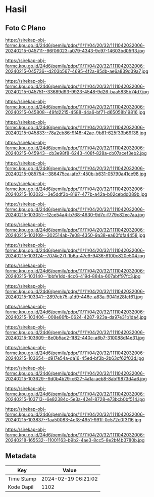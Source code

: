 # Hasil

## Foto C Plano

https://sirekap-obj-formc.kpu.go.id/24d6/pemilu/pdpr/11/11/04/20/32/1111042032006-20240215-045711--96f06023-a079-4343-9c97-14603bd05ff3.jpg

https://sirekap-obj-formc.kpu.go.id/24d6/pemilu/pdpr/11/11/04/20/32/1111042032006-20240215-045736--d203b567-4695-4f2a-85db-ae6a839d39a7.jpg

https://sirekap-obj-formc.kpu.go.id/24d6/pemilu/pdpr/11/11/04/20/32/1111042032006-20240215-045751--33689d93-9923-4548-9d26-baa5835b74d7.jpg

https://sirekap-obj-formc.kpu.go.id/24d6/pemilu/pdpr/11/11/04/20/32/1111042032006-20240215-045808--49fd2215-4588-44a6-bf71-d65058b19816.jpg

https://sirekap-obj-formc.kpu.go.id/24d6/pemilu/pdpr/11/11/04/20/32/1111042032006-20240215-045833--78a2eb86-9f48-42ae-9b81-625f33b69f38.jpg

https://sirekap-obj-formc.kpu.go.id/24d6/pemilu/pdpr/11/11/04/20/32/1111042032006-20240215-045943--cb3e98f8-6243-408f-828a-cb07acef3eb2.jpg

https://sirekap-obj-formc.kpu.go.id/24d6/pemilu/pdpr/11/11/04/20/32/1111042032006-20240215-085754--386475ca-afe7-450b-b631-05790a41ce98.jpg

https://sirekap-obj-formc.kpu.go.id/24d6/pemilu/pdpr/11/11/04/20/32/1111042032006-20240215-103022--3e5ddf3b-8197-477b-a42a-b02cebdd089b.jpg

https://sirekap-obj-formc.kpu.go.id/24d6/pemilu/pdpr/11/11/04/20/32/1111042032006-20240215-103051--12ce54a4-b768-4630-9d7c-f779c82ec7aa.jpg

https://sirekap-obj-formc.kpu.go.id/24d6/pemilu/pdpr/11/11/04/20/32/1111042032006-20240215-103109--302514ab-7e08-4350-9a38-ea60fdfa4458.jpg

https://sirekap-obj-formc.kpu.go.id/24d6/pemilu/pdpr/11/11/04/20/32/1111042032006-20240215-103124--7074c27f-1b6a-47e9-9436-8100c820e504.jpg

https://sirekap-obj-formc.kpu.go.id/24d6/pemilu/pdpr/11/11/04/20/32/1111042032006-20240215-103140--1bbfe1dd-4cc6-419d-884a-607abff97fc3.jpg

https://sirekap-obj-formc.kpu.go.id/24d6/pemilu/pdpr/11/11/04/20/32/1111042032006-20240215-103341--2897cb75-a1d9-446e-a83a-9041d28fcf61.jpg

https://sirekap-obj-formc.kpu.go.id/24d6/pemilu/pdpr/11/11/04/20/32/1111042032006-20240215-103406--008e86fb-0624-4287-923a-da97e31b1da4.jpg

https://sirekap-obj-formc.kpu.go.id/24d6/pemilu/pdpr/11/11/04/20/32/1111042032006-20240215-103609--8e0b5ac2-1f82-440c-a6b7-310088df4e31.jpg

https://sirekap-obj-formc.kpu.go.id/24d6/pemilu/pdpr/11/11/04/20/32/1111042032006-20240215-103654--d917e54a-da16-45ed-bf3b-2b63cf62f03d.jpg

https://sirekap-obj-formc.kpu.go.id/24d6/pemilu/pdpr/11/11/04/20/32/1111042032006-20240215-103629--9d0b4b29-c627-4a1a-aeb8-8abf9873d4a6.jpg

https://sirekap-obj-formc.kpu.go.id/24d6/pemilu/pdpr/11/11/04/20/32/1111042032006-20240215-103713--6e82384c-5e3a-42e1-8728-e73bcb0bf514.jpg

https://sirekap-obj-formc.kpu.go.id/24d6/pemilu/pdpr/11/11/04/20/32/1111042032006-20240215-103837--1aa50083-4ef8-4951-991f-0c572c0f3f16.jpg

https://sirekap-obj-formc.kpu.go.id/24d6/pemilu/pdpr/11/11/04/20/32/1111042032006-20240218-165532--11001163-b9b2-4ae3-8cc5-8e2bf4b3780b.jpg


## Metadata

| Key        | Value               |
| ---------- | ------------------- |
| Time Stamp | 2024-02-19 06:21:02 |
| Kode Dapil | 1102                |



